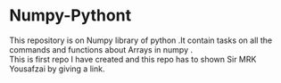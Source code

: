 # Numpy-Pythont
This repository is on Numpy library of python .It contain tasks on all the commands and functions about  Arrays in numpy .<br>
This is first repo I have created and this repo has to shown Sir MRK Yousafzai by giving a link.
